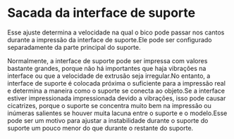 Sacada da interface de suporte
====
Esse ajuste determina a velocidade na qual o bico pode passar nos cantos durante a impressão da interface de suporte.Ele pode ser configurado separadamente da parte principal do suporte.

Normalmente, a interface de suporte pode ser impressa com valores bastante grandes, porque não há importantes que haja vibrações na interface ou que a velocidade de extrusão seja irregular.No entanto, a interface de suporte é colocada próxima o suficiente para a impressão real e determina a maneira como o suporte se conecta ao objeto.Se a interface estiver impressionada impressionada devido a vibrações, isso pode causar cicatrizes, porque o suporte se concentra muito bem na impressão ou inúmeras salientes se houver muita lacuna entre o suporte e o modelo.Esse pode ser um motivo para ajustar a instabilidade durante o suporte do suporte um pouco menor do que durante o restante do suporte.